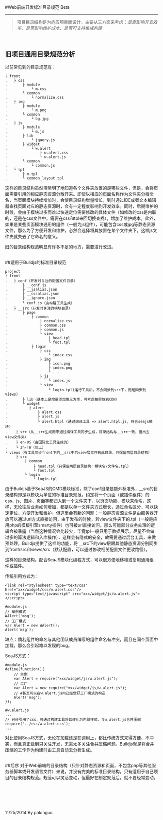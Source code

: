 #Web前端开发标准目录规范 Beta

----------

>项目目录结构是为适应项目而设计，主要从三方面来考虑：*是否影响开发效率*、*是否影响维护成本*、*是否可支持集成构建*

<br>

## 旧项目通用目录规范分析 ##

以前常见到的目录规范有：

	├ front
    .   ├ css
    .       ├ module
    .           └ m.css
    .       └ common
    .           └ normalize.css
    .   ├ img
    .       ├ module
    .           └ m.png
    .       └ common
    .           └ bg.jpg
    .   ├ js
    .       ├ module
    .           └ m.js
    .       ├ lib
    .           └ jquery.js
    .       ├ widget
    .           └ w.alert
    .               ├ w.alert.css
    .               └ w.alert.js
    .       └ common
    .           └ common.js
    .   └ tpl
    .       ├ m.tpl
    .       └ common_layout.tpl

这样的目录结构虽然清晰明了地知道各个文件夹放置的是哪些文件，但是，会将页面需要引用的相应静态资源分散开来。即使以相应的页面名称作为文件夹分档命名，当页面模块持续增加时，会使目录结构增量增长，到时通过IDE或者文本编辑器查找页面对应的静态资源时，会有一定程度影响到开发效率。同时，后期维护的时候，会由于模块过多而难以快速定位需要修改的具体文件（如修改的css是内联的，还是在css文件中，需要在css和tpl来回切换查找），增加了维护成本。此外，如果是某些页面模块通用的组件（一般为js组件），可能包含css或jpg等静态资源文件，那么为了方便开发和维护，必然会选择将其放置在某个文件夹下，这样js文件夹就失去了它命名的意义。

旧的目录结构规范明显有许多不足的地方，需要进行改进。

<br>
##适用于Buildjs的标准目录规范

	project
    ├ front
    .   ├ conf（开发时关注的配置文件目录）
    .       ├ __conf.js
    .       ├ __jsalias.json
    .       ├ __cssalias.json
    .       ├ __ignore.json
    .       └ conf.js（由构建工具生成）
    .   ├ __src（开发时关注的模块目录）
    .       ├ page
    .           ├ common
    .               ├ normalize.css
    .               ├ common.css
    .               ├ common.js
    .               └ view
    .                   ├ head.tpl
    .                   └ foot.tpl
    .           ├ login
    .               ├ css
    .                   └ index.css
    .               ├ img
    .                   ├ icon.png
    .                   ├ index.png
    .                   └ ...
    .               ├ js
    .                   └ index.js
    .               └ view
    .                   └ login.tpl(运行工具后，不会同步到src下，而是同步到views)
    .       ├ lib（基本上是增量添加第三方库，可考虑按需放到CDN）
    .       └ widget
    .          ├ alert
    .              ├ alert.css
    .              ├ alert.js
    .              └ alert.htpl (通过编译工具 => alert.htpl.js, 符合seajs模块)
    .    ├ src（从__src生成而来通过编译工具同步生成，目录结构与__src一致，但出去view文件夹）
    .    ├ en-US（由国际化工具生成的）
    .    └ zh-TW（同上）
    └ views（有工具同步front下的__src中的view层文件到此目录，只保留两层目录结构）
         ├ src
             ├ common
                 ├ head.tpl（只保留两层目录结构：模块名/文件名.tpl）
                 └ foot.tpl
             └ login
                 └ login.tpl

由于Buildjs基于SeaJS的CMD模块标准，除了conf目录是额外标准外，__src的目录结构即是以模块为单位的标准目录规范，约定将一个页面（或插件组件）的css、js、图片、页面等都归入到一个文件夹下，以页面功能、模块来命名，这样，无论往后业务如何增加，都是以单一文件夹方式增长，通过命名区分，可以快速定位，方便开发和维护。但这里会有新的问题：一般静态资源文件是由服务器开放可以通过url方式直接访问，由于发布的时候，若view文件夹下的.tpl（一般是应用php的模板引擎smarty插件）也可被url直接访问，那么可能部分业务处理的逻辑会被暴露（当然这种情况会比较少，毕竟tpl一般只用于数据展示，尽量不会做过多的算法逻辑和入库操作），这样会有隐式的安全，故需要通过后台工具，来做预处理。Buildjs提供了这样的功能，将 __src下的view层跟其他静态资源分别同步到front/src和views/src（默认配置，可以通过修改相关配置文件更改路径）。

这样的目录结构，配合SeaJS模块化编程方式，可以很方便地移植或复用通用组件或插件。

传统引用方式为：

	<link rel="stylesheet" type="text/css" href="xxx/widget/css/w.alert.css"/>
	<script type="text/javascript" src="xxx/widget/js/w.alert.js"></script>

	#module.js
	// 单例模式
	WAlert('msg');
	// 工厂模式
	var Alert = new WAlert();
	Alert('msg');

缺点：倘若组件的命名与其他团队成员编写的组件命名有冲突，而且在同个页面中加载，那么会引起难以发现的bug。

SeaJS方式：

	#module.js
	define(function(){
		// 单例
		var Alert = require("xxx/widget/js/w.alert.js");
		// 工厂
		var Alert = new require("xxx/widget/js/w.alert.js");
		// #甚至可以在w.alert.js内已经做好工厂模式的构造
		Alert('msg');
	});

	#w.alert.js
	...
	// 已经引用了css，可通过构建工具将其转化为内联样式，与w.alert.js合并压缩
	require('../css/w.alert.css'); 
	...

对比使用SeaJS方式，无论在加载还是在调用上，都比传统方式来得方便、不冲突，而且真正做到只关注开发，无需太多关注合并压缩问题。Buildjs就是将合并压缩的工作作为构建时由工具自动去分析生成。

<br>
##后序
对于Web前端的目录结构（只针对静态资源和页面，不包含php等其他服务器脚本或开发语言文件）来说，并没有完美的标准目录结构，只有适用于自己项目的目录结构规范。规范可以灵活变动，但最好在制定规范后，就不要经常变动。


<br><br>
----------
11/25/2014 By pakinguo